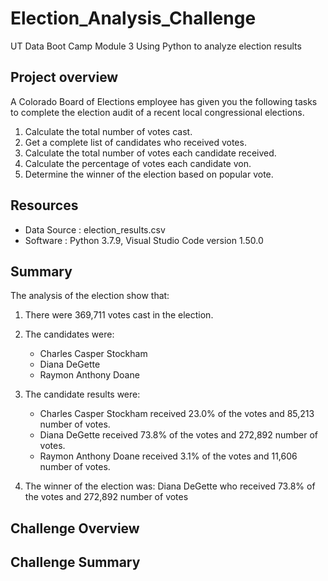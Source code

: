 # Election_Analysis_Challenge
UT Data Boot Camp Module 3 Using Python to analyze election results
## Project overview
A Colorado Board of Elections employee has given you the following tasks to complete the election audit of a recent local congressional elections.

1. Calculate the total number of votes cast.
2. Get a complete list of candidates who received votes.
3. Calculate the total number of votes each candidate received.
4. Calculate the percentage of votes each candidate von.
5. Determine the winner of the election based on popular vote.

## Resources 
- Data Source : election_results.csv
- Software : Python 3.7.9, Visual Studio Code version 1.50.0

## Summary
The analysis of the election show that:
1. There were 369,711 votes cast in the election.
2. The candidates were:
	- Charles Casper Stockham	
	- Diana DeGette
	- Raymon Anthony Doane
3. The candidate results were:
	- Charles Casper Stockham received 23.0% of the votes and 85,213 number of votes.
	- Diana DeGette received 73.8% of the votes and 272,892 number of votes.
	- Raymon Anthony Doane received 3.1% of the votes and 11,606 number of votes.

4. The winner of the election was:
	Diana DeGette who received 73.8% of the votes and 272,892 number of votes

## Challenge Overview

## Challenge Summary
